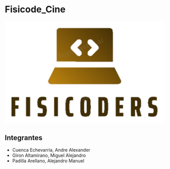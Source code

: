 # Fisicode_Cine

![fisilogo](logo.png)

## Integrantes
- Cuenca Echevarria, Andre Alexander
- Giron Altamirano, Miguel Alejandro
- Padilla Arellano, Alejandro Manuel

